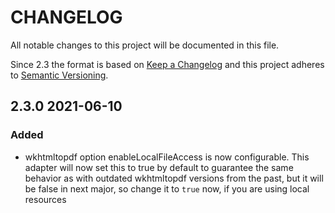 # CHANGELOG
All notable changes to this project will be documented in this file.

Since 2.3 the format is based on [Keep a Changelog](http://keepachangelog.com/en/1.0.0/)
and this project adheres to [Semantic Versioning](http://semver.org/spec/v2.0.0.html).

## 2.3.0 2021-06-10

### Added
- wkhtmltopdf option enableLocalFileAccess is now configurable. This adapter will now set this to true by default to guarantee the same behavior as with outdated wkhtmltopdf versions from the past, but it will be false in next major, so change it to `true` now, if you are using local resources
